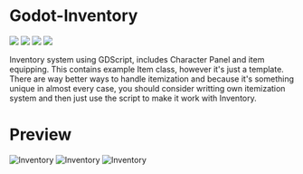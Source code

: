 # Godot-Inventory
![](https://img.shields.io/github/stars/Oen44/Godot-Inventory) ![](https://img.shields.io/github/forks/Oen44/Godot-Inventory) ![](https://img.shields.io/github/downloads/oen44/Godot-Inventory/total) ![](https://img.shields.io/github/issues/Oen44/Godot-Inventory)

Inventory system using GDScript, includes Character Panel and item equipping.
This contains example Item class, however it's just a template. There are way better ways to handle itemization and because it's something unique in almost every case, you should consider writting own itemization system and then just use the script to make it work with Inventory.

# Preview
![Inventory](https://i.imgur.com/hcOwBdx.png)
![Inventory](https://i.imgur.com/UClmiHC.png)
![Inventory](https://i.imgur.com/V7zTkYi.png)

